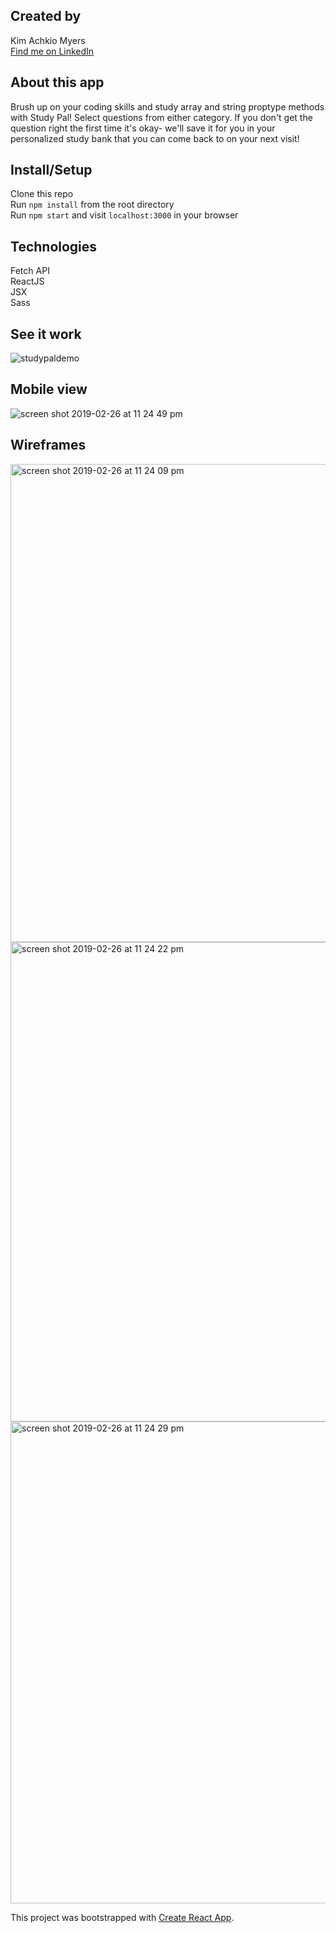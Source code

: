 ## Created by
Kim Achkio Myers  
[Find me on LinkedIn](https://www.linkedin.com/in/kimberly-achkio-myers-85107a2b/)

## About this app

Brush up on your coding skills and study array and string proptype methods with Study Pal! Select questions from either category. If you don't get the question right the first time it's okay- we'll save it for you in your personalized study bank that you can come back to on your next visit!

## Install/Setup

Clone this repo  
Run `npm install` from the root directory  
Run `npm start` and visit `localhost:3000` in your browser  

## Technologies

Fetch API  
ReactJS   
JSX   
Sass   

## See it work

![studypaldemo](https://user-images.githubusercontent.com/43019784/53469412-0392ef80-3a1b-11e9-85d7-2ca1f55cfad8.gif)

## Mobile view

![screen shot 2019-02-26 at 11 24 49 pm](https://user-images.githubusercontent.com/43019784/53470094-d09e2b00-3a1d-11e9-84cd-2b1e77a0dcff.png)

## Wireframes
<img width="765" alt="screen shot 2019-02-26 at 11 24 09 pm" src="https://user-images.githubusercontent.com/43019784/53470102-d8f66600-3a1d-11e9-916c-6a307c6f9dac.png">

<img width="767" alt="screen shot 2019-02-26 at 11 24 22 pm" src="https://user-images.githubusercontent.com/43019784/53470108-dbf15680-3a1d-11e9-996f-f4b1590b2594.png">

<img width="771" alt="screen shot 2019-02-26 at 11 24 29 pm" src="https://user-images.githubusercontent.com/43019784/53470114-deec4700-3a1d-11e9-8861-765dfa4f7217.png">


This project was bootstrapped with [Create React App](https://github.com/facebook/create-react-app).

